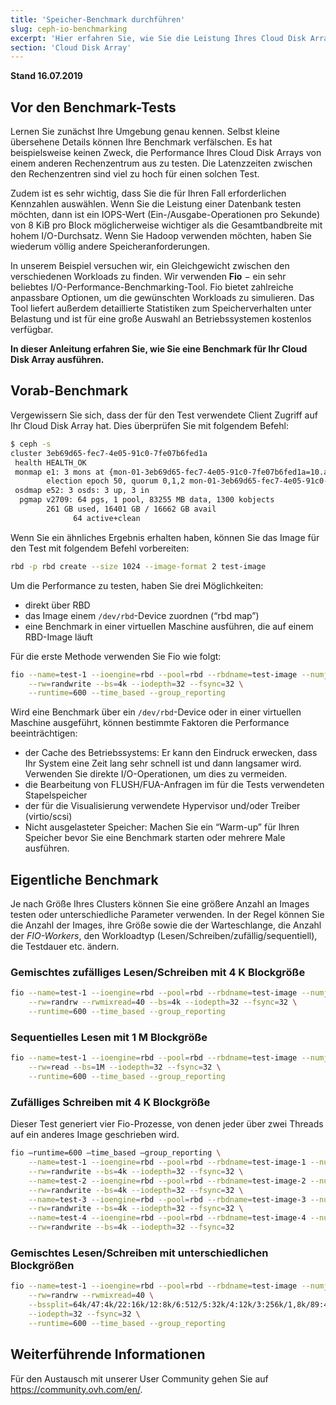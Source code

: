 ```yaml
---
title: 'Speicher-Benchmark durchführen'
slug: ceph-io-benchmarking
excerpt: 'Hier erfahren Sie, wie Sie die Leistung Ihres Cloud Disk Arrays testen.'
section: 'Cloud Disk Array'
---
```


**Stand 16.07.2019**

## Vor den Benchmark-Tests
Lernen Sie zunächst Ihre Umgebung genau kennen. Selbst kleine übersehene Details können Ihre Benchmark verfälschen. Es hat beispielsweise keinen Zweck, die Performance Ihres Cloud Disk Arrays von einem anderen Rechenzentrum aus zu testen. Die Latenzzeiten zwischen den Rechenzentren sind viel zu hoch für einen solchen Test.

Zudem ist es sehr wichtig, dass Sie die für Ihren Fall erforderlichen Kennzahlen auswählen. Wenn Sie die Leistung einer Datenbank testen möchten, dann ist ein IOPS-Wert (Ein-/Ausgabe-Operationen pro Sekunde) von 8 KiB pro Block möglicherweise wichtiger als die Gesamtbandbreite mit hohem I/O-Durchsatz. Wenn Sie Hadoop verwenden möchten, haben Sie wiederum völlig andere Speicheranforderungen.

In unserem Beispiel versuchen wir, ein Gleichgewicht zwischen den verschiedenen Workloads zu finden. Wir verwenden **Fio** − ein sehr beliebtes I/O-Performance-Benchmarking-Tool. Fio bietet zahlreiche anpassbare Optionen, um die gewünschten Workloads zu simulieren. Das Tool liefert außerdem detaillierte Statistiken zum Speicherverhalten unter Belastung und ist für eine große Auswahl an Betriebssystemen kostenlos verfügbar.

**In dieser Anleitung erfahren Sie, wie Sie eine Benchmark für Ihr Cloud Disk Array ausführen.**

## Vorab-Benchmark
Vergewissern Sie sich, dass der für den Test verwendete Client Zugriff auf Ihr Cloud Disk Array hat. Dies überprüfen Sie mit folgendem Befehl:

```bash
$ ceph -s
cluster 3eb69d65-fec7-4e05-91c0-7fe07b6fed1a
 health HEALTH_OK
 monmap e1: 3 mons at {mon-01-3eb69d65-fec7-4e05-91c0-7fe07b6fed1a=10.a.b.x:6789/0,mon-02-3eb69d65-fec7-4e00 5-91c0-7fe07b6fed1a=10..a.b.y:6789/0,mon-03-3eb69d65-fec7-4e05-91c0-7fe07b6fed1a=10.a.b.z:6 789/0}
        election epoch 50, quorum 0,1,2 mon-01-3eb69d65-fec7-4e05-91c0-7fe07b6fed1a,mon-02-3eb69d65-fec7-4e05-91c0-7fe07b6fed1a,mon-03-3eb69d65-fec7-4e05-91c0-7fe07b6fed1a
 osdmap e52: 3 osds: 3 up, 3 in
  pgmap v2709: 64 pgs, 1 pool, 83255 MB data, 1300 kobjects
        261 GB used, 16401 GB / 16662 GB avail
              64 active+clean
```

Wenn Sie ein ähnliches Ergebnis erhalten haben, können Sie das Image für den Test mit folgendem Befehl vorbereiten:


```bash
rbd -p rbd create --size 1024 --image-format 2 test-image
```

Um die Performance zu testen, haben Sie drei Möglichkeiten:

- direkt über RBD
- das Image einem `/dev/rbd`-Device zuordnen (“rbd map”)
- eine Benchmark in einer virtuellen Maschine ausführen, die auf einem RBD-Image läuft

Für die erste Methode verwenden Sie Fio wie folgt:

```bash
fio --name=test-1 --ioengine=rbd --pool=rbd --rbdname=test-image --numjobs=1 \
    --rw=randwrite --bs=4k --iodepth=32 --fsync=32 \
    --runtime=600 --time_based --group_reporting
```

Wird eine Benchmark über ein `/dev/rbd`-Device oder in einer virtuellen Maschine ausgeführt, können bestimmte Faktoren die Performance beeinträchtigen:

- der Cache des Betriebssystems: Er kann den Eindruck erwecken, dass Ihr System eine Zeit lang sehr schnell ist und dann langsamer wird. Verwenden Sie direkte I/O-Operationen, um dies zu vermeiden.
- die Bearbeitung von FLUSH/FUA-Anfragen im für die Tests verwendeten Stapelspeicher
- der für die Visualisierung verwendete Hypervisor und/oder Treiber (virtio/scsi)
- Nicht ausgelasteter Speicher: Machen Sie ein “Warm-up” für Ihren Speicher bevor Sie eine Benchmark starten oder mehrere Male ausführen.


## Eigentliche Benchmark

Je nach Größe Ihres Clusters können Sie eine größere Anzahl an Images testen oder unterschiedliche Parameter verwenden. In der Regel können Sie die Anzahl der Images, ihre Größe sowie die der Warteschlange, die Anzahl der *FIO-Workers*, den Workloadtyp (Lesen/Schreiben/zufällig/sequentiell), die Testdauer etc. ändern.


### Gemischtes zufälliges Lesen/Schreiben mit 4 K Blockgröße

```bash
fio --name=test-1 --ioengine=rbd --pool=rbd --rbdname=test-image --numjobs=1 \
    --rw=randrw --rwmixread=40 --bs=4k --iodepth=32 --fsync=32 \
    --runtime=600 --time_based --group_reporting
```


### Sequentielles Lesen mit 1 M Blockgröße

```bash
fio --name=test-1 --ioengine=rbd --pool=rbd --rbdname=test-image --numjobs=1 \
    --rw=read --bs=1M --iodepth=32 --fsync=32 \
    --runtime=600 --time_based --group_reporting
```


### Zufälliges Schreiben mit 4 K Blockgröße
Dieser Test generiert vier Fio-Prozesse, von denen jeder über zwei Threads auf ein anderes Image geschrieben wird.


```bash
fio —runtime=600 —time_based —group_reporting \
    --name=test-1 --ioengine=rbd --pool=rbd --rbdname=test-image-1 --numjobs=2 \
    --rw=randwrite --bs=4k --iodepth=32 --fsync=32 \
    --name=test-2 --ioengine=rbd --pool=rbd --rbdname=test-image-2 --numjobs=2 \
    --rw=randwrite --bs=4k --iodepth=32 --fsync=32 \
    --name=test-3 --ioengine=rbd --pool=rbd --rbdname=test-image-3 --numjobs=2 \
    --rw=randwrite --bs=4k --iodepth=32 --fsync=32 \
    --name=test-4 --ioengine=rbd --pool=rbd --rbdname=test-image-4 --numjobs=2 \
    --rw=randwrite --bs=4k --iodepth=32 --fsync=32
```


### Gemischtes Lesen/Schreiben mit unterschiedlichen Blockgrößen

```bash
fio --name=test-1 --ioengine=rbd --pool=rbd --rbdname=test-image --numjobs=1 \
    --rw=randrw --rwmixread=40 \
    --bssplit=64k/47:4k/22:16k/12:8k/6:512/5:32k/4:12k/3:256k/1,8k/89:4k/11 \
    --iodepth=32 --fsync=32 \
    --runtime=600 --time_based --group_reporting
```

## Weiterführende Informationen

Für den Austausch mit unserer User Community gehen Sie auf <https://community.ovh.com/en/>.
